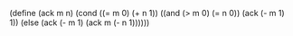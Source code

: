 

(define (ack m n)
  (cond ((= m 0) (+ n 1))
        ((and (> m 0) (= n 0)) (ack (- m 1) 1))
        (else (ack (- m 1) (ack m (- n 1))))))

